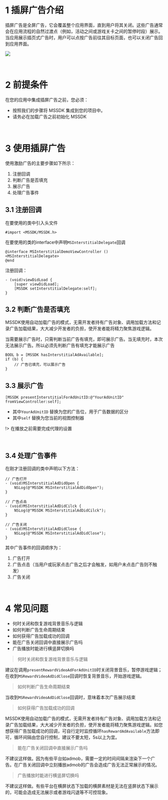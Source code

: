 # 1 插屏广告介绍

插屏广告是全屏广告，它会覆盖整个应用界面，直到用户将其关闭。这些广告通常会在应用流程的自然过渡点（例如，活动之间或游戏关卡之间的暂停时段）展示。当应用展示插页式广告时，用户可以点按广告前往其目标页面，也可以关闭广告回到应用界面。

![](../image/3.gif)

<br>

# 2 前提条件

在您的应用中集成插屏广告之前，您必须：

- 按照我们的步骤将 MSSDK 集成到您的项目中。
- 请务必在加载广告之前初始化 MSSDK

<br>

# 3 使用插屏广告

使用激励广告的主要步骤如下所示：

1. 注册回调
2. 判断广告是否填充
3. 展示广告
4. 处理广告事件

## 3.1 注册回调

在要使用的类中引入头文件

```
#import <MSSDK/MSSDK.h>
```

在要使用的类的interface中声明`MSInterstitialDelegate`回调

```
@interface MSInterstitialDemoViewController () <MSInterstitialDelegate>
@end
```

注册回调：

```
- (void)viewDidLoad {
	[super viewDidLoad];
	[MSSDK setInterstitialDelegate:self];
}
```

## 3.2 判断广告是否填充

MSSDK使用自动加载广告的模式，无需开发者持有广告对象、调用加载方法和记录广告加载结果，大大减少开发者的负担，使开发者能将精力聚焦游戏逻辑。

当需要展示广告时，只需判断当前广告有填充，即可展示广告。当无填充时，本次无法展示广告。所以必须先判断广告有填充才能展示广告

```
BOOL b = [MSSDK hasInterstitialAdAvailable];
if (b) {
	// 广告已填充，可以展示广告
}
```

## 3.3 展示广告

```
[MSSDK presentInterstitialForAdUnitID:@"YourAdUnitID" fromViewController:self];
```

- 其中`YourAdUnitID` 替换为您的广告位，用于广告数据的区分
- 其中`self` 替换为您当前的视图控制器

!> 在播放之前需要完成代理的设置

<br>


## 3.4 处理广告事件

在刚才注册回调的类中声明以下方法：

```
// 广告打开
- (void)MSInterstitialAdDidOpen {
    NSLog(@"MSSDK MSInterstitialAdDidOpen");
}

// 广告点击
- (void)MSInterstitialAdDidCilck {
    NSLog(@"MSSDK MSInterstitialAdDidCilck");
}

// 广告关闭
- (void)MSInterstitialAdDidClose {
    NSLog(@"MSSDK MSInterstitialAdDidClose");
}
```

其中广告事件的回调顺序为：

1. 广告打开
2. 广告点击（当用户或玩家点击广告之后才会触发，如用户未点击广告则不触发）
3. 广告关闭

<br>


# 4 常见问题

- 何时关闭和恢复游戏背景音乐与逻辑
- 如何判断广告生命周期结束
- 如何获得广告加载成功的回调
- 能在广告关闭回调中直接展示广告吗
- 广告播放时能进行横竖屏切换吗

> 何时关闭和恢复游戏背景音乐与逻辑

建议在调用`presentRewardVideoAdForAdUnitID`时关闭背景音乐，暂停游戏逻辑；在收到`MSRewardVideoAdDidClose`回调时恢复背景音乐，开始游戏逻辑。

> 如何判断广告生命周期结束

当收到`MSRewardVideoAdDidClose`回调时，意味着本次广告展示结束

> 如何获得广告加载成功的回调

MSSDK使用自动加载广告的模式，无需开发者持有广告对象、调用加载方法和记录广告加载结果，大大减少开发者的负担，使开发者能将精力聚焦游戏逻辑。如您想获得广告加载成功的回调，可自行定时监控循环`hasRewardAdAvailable`方法即可，循环间隔由您自行控制，建议不要太短，5s以上为宜。

> 能在广告关闭回调中直接展示广告吗

不建议这样做。因为有些平台如admob，需要一定的时间间隔来渲染下一个广告。在广告关闭回调中立刻播放admob的广告会造成广告无法正常展示的情况。

> 广告播放时能进行横竖屏切换吗

不建议这样做。有些平台在横屏状态下加载的横屏素材是无法在竖屏状态下展示的，可能会造成无法展示或者游戏闪退等不可控现象。